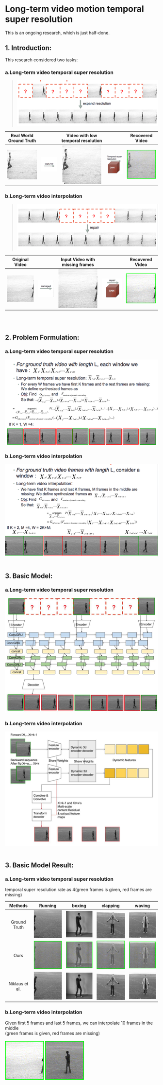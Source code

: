 # Long-term video motion temporal super resolution
This is an ongoing research, which is just half-done.
## 1. Introduction:
This research considered two tasks:  
### a.Long-term video temporal super resolution</br>
>![Image of TSR](https://github.com/Xharlie/motion_temporal_super_resolution/blob/master/site-content/Introduction/Temporal_super_resolution.png)</br>

| Real World Ground Truth |  | Video with low temporal resolution |  | Recovered Video |
| :---------------------: | :---------------------: | :---------------------: | :---------------------: | :---------------------: |
| ![gt](https://github.com/Xharlie/motion_temporal_super_resolution/blob/master/site-content/Introduction/super_resolution_gt.gif) | ![captured](https://github.com/Xharlie/motion_temporal_super_resolution/blob/master/site-content/Introduction/tsr_capture.png) | ![blk_gt](https://github.com/Xharlie/motion_temporal_super_resolution/blob/master/site-content/Introduction/super_resolution_blk_gt.gif) | ![tsr_dnn](https://github.com/Xharlie/motion_temporal_super_resolution/blob/master/site-content/Introduction/tsr_dnn.png) | ![pred](https://github.com/Xharlie/motion_temporal_super_resolution/blob/master/site-content/Introduction/super_resolution_pred.gif) |

### b.Long-term video interpolation</br>
>![Image of VI](https://github.com/Xharlie/motion_temporal_super_resolution/blob/master/site-content/Introduction/Video_interpolation.png) </br>

| Original Video |  | Input Video with missing frames |  | Recovered Video |
| :---------------------: | :---------------------: | :---------------------: | :---------------------: | :---------------------: |
| ![gt](https://github.com/Xharlie/motion_temporal_super_resolution/blob/master/site-content/Introduction/video_interpolation_gt.gif) | ![captured](https://github.com/Xharlie/motion_temporal_super_resolution/blob/master/site-content/Introduction/vi_damaged.png) | ![blk_gt](https://github.com/Xharlie/motion_temporal_super_resolution/blob/master/site-content/Introduction/video_interpolation_blk_gt.gif) | ![tsr_dnn](https://github.com/Xharlie/motion_temporal_super_resolution/blob/master/site-content/Introduction/vi_dnn.png) | ![pred](https://github.com/Xharlie/motion_temporal_super_resolution/blob/master/site-content/Introduction/video_interpolation_pred.gif) |
</br>
</br>

## 2. Problem Formulation:
### a.Long-term video temporal super resolution</br>
![gt](https://github.com/Xharlie/motion_temporal_super_resolution/blob/master/site-content/Formulation/Temporal_super_resolution_formulation.png)
### b.Long-term video interpolation</br>
![gt](https://github.com/Xharlie/motion_temporal_super_resolution/blob/master/site-content/Formulation/Video_interpolation_formulation.png)
</br>
</br>
## 3. Basic Model:
### a.Long-term video temporal super resolution</br>
![gt](https://github.com/Xharlie/motion_temporal_super_resolution/blob/master/site-content/model/temporal_super_resolution_model.png)
### b.Long-term video interpolation</br>
![gt](https://github.com/Xharlie/motion_temporal_super_resolution/blob/master/site-content/model/video_interpolation.png)
</br>
</br>
## 3. Basic Model Result:
### a.Long-term video temporal super resolution</br>
temporal super resolution rate as 4(green frames is given, red frames are missing)</br>

| Methods | Running | boxing | clapping | waving |
| :---------------------: | :---------------------: | :---------------------: | :---------------------: | :---------------------: |
| Ground Truth | ![captured](https://github.com/Xharlie/motion_temporal_super_resolution/blob/master/site-content/super_resolution_result/person21_running_d2_118_gt.gif) | ![captured](https://github.com/Xharlie/motion_temporal_super_resolution/blob/master/site-content/super_resolution_result/person22_boxing_d4_104_gt.gif) | ![captured](https://github.com/Xharlie/motion_temporal_super_resolution/blob/master/site-content/super_resolution_result/person22_handclapping_d2_116_gt.gif) | ![captured](https://github.com/Xharlie/motion_temporal_super_resolution/blob/master/site-content/super_resolution_result/person22_handwaving_d3_224_gt.gif) |
| Ours | ![captured](https://github.com/Xharlie/motion_temporal_super_resolution/blob/master/site-content/super_resolution_result/person21_running_d2_118_pred.gif) | ![captured](https://github.com/Xharlie/motion_temporal_super_resolution/blob/master/site-content/super_resolution_result/person22_boxing_d4_104_pred.gif) | ![captured](https://github.com/Xharlie/motion_temporal_super_resolution/blob/master/site-content/super_resolution_result/person22_handclapping_d2_116_pred.gif) | ![captured](https://github.com/Xharlie/motion_temporal_super_resolution/blob/master/site-content/super_resolution_result/person22_handwaving_d3_224_pred.gif) |
| Niklaus et al. | ![captured](https://github.com/Xharlie/motion_temporal_super_resolution/blob/master/site-content/super_resolution_result/person21_running_d2_118_soa.gif) | ![captured](https://github.com/Xharlie/motion_temporal_super_resolution/blob/master/site-content/super_resolution_result/person22_boxing_d4_104_soa.gif) | ![captured](https://github.com/Xharlie/motion_temporal_super_resolution/blob/master/site-content/super_resolution_result/person22_handclapping_d2_116_soa.gif) | ![captured](https://github.com/Xharlie/motion_temporal_super_resolution/blob/master/site-content/super_resolution_result/person22_handwaving_d3_224_soa.gif) |

### b.Long-term video interpolation</br>
Given first 5 frames and last 5 frames, we can interpolate 10 frames in the middle</br>
(green frames is given, red frames are missing)</br></br>
![gt](https://github.com/Xharlie/motion_temporal_super_resolution/blob/master/site-content/video_interpolation/person17_walking_d1_uncomp.365-375_pred.gif)
![gt](https://github.com/Xharlie/motion_temporal_super_resolution/blob/master/site-content/video_interpolation/person19_boxing_d2_uncomp.1-11_pred.gif)
